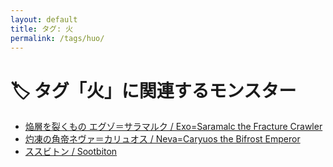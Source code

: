 ```yaml
---
layout: default
title: タグ: 火
permalink: /tags/huo/
---
```

# 🏷️ タグ「火」に関連するモンスター

- [焔層を裂くもの エグゾ＝サラマルク / Exo=Saramalc the Fracture Crawler](/monsterdex/monster/Exo=Saramalc.html)
- [灼凍の角帝ネヴァ＝カリュオス / Neva=Caryuos the Bifrost Emperor](/monsterdex/monster/Neva=Caryuos.html)
- [ススビトン / Sootbiton](/monsterdex/monster/Sootbiton.html)